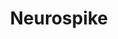 ---
title : "Neurospike"
description: ""
lead: "Building awesome tools for neural computation"
draft: false
seo:
 title: "Neurospike" # custom title (optional)
#  description: "" # custom description (recommended)
#  canonical: "" # custom canonical URL (optional)
#  noindex: false # false (default) or true
---